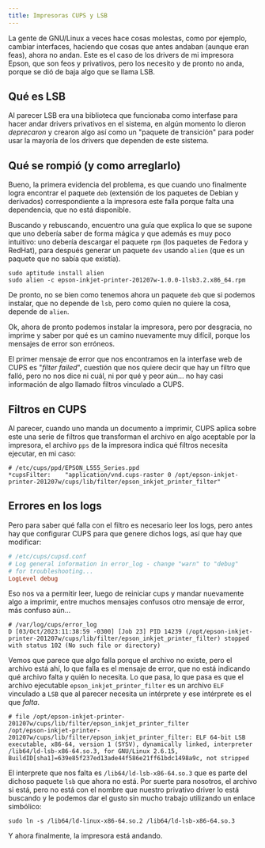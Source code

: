 ```yaml
---
title: Impresoras CUPS y LSB
---
```


La gente de GNU/Linux a veces hace cosas molestas, como por ejemplo, cambiar
interfaces, haciendo que cosas que antes andaban (aunque eran feas), ahora no
andan. Este es el caso de los drivers de mi impresora Epson, que son feos y
privativos, pero los necesito y de pronto no anda, porque se dió de baja algo
que se llama LSB.

## Qué es LSB

Al parecer LSB era una biblioteca que funcionaba como interfase para hacer
andar drivers privativos en el sistema, en algún momento lo dieron _deprecaron_
y crearon algo así como un "paquete de transición" para poder usar la mayoría
de los drivers que dependen de este sistema.

## Qué se rompió (y como arreglarlo)

Bueno, la primera evidencia del problema, es que cuando uno finalmente logra
encontrar el paquete `deb` (extensión de los paquetes de Debian y derivados)
correspondiente a la impresora este falla porque falta una dependencia, que no
está disponible.

Buscando y rebuscando, encuentro una guía que explica lo que se supone que uno
debería saber de forma mágica y que además es muy poco intuitivo: uno debería
descargar el paquete `rpm` (los paquetes de Fedora y RedHat), para después
generar un paquete `dev` usando `alien` (que es un paquete que no sabía que
existía).

    sudo aptitude install alien
    sudo alien -c epson-inkjet-printer-201207w-1.0.0-1lsb3.2.x86_64.rpm

De pronto, no se bien como tenemos ahora un paquete `deb` que si podemos
instalar, que no depende de `lsb`, pero como quien no quiere la cosa, depende
de `alien`.

Ok, ahora de pronto podemos instalar la impresora, pero por desgracia, no
imprime y saber por qué es un camino nuevamente muy difícil, porque los
mensajes de error son erróneos.

El primer mensaje de error que nos encontramos en la interfase web de CUPS es
"_filter failed_", cuestión que nos quiere decir que hay un filtro que falló,
pero no nos dice ni cuál, ni por qué y peor aún... no hay casi información de
algo llamado filtros vinculado a CUPS.

## Filtros en CUPS

Al parecer, cuando uno manda un documento a imprimir, CUPS aplica sobre este
una serie de filtros que transforman el archivo en algo aceptable por la
impresora, el archivo `pps` de la impresora indica qué filtros necesita
ejecutar, en mi caso:

``` ppd
# /etc/cups/ppd/EPSON_L555_Series.ppd
*cupsFilter:    "application/vnd.cups-raster 0 /opt/epson-inkjet-printer-201207w/cups/lib/filter/epson_inkjet_printer_filter"
```

## Errores en los logs

Pero para saber qué falla con el filtro es necesario leer los logs, pero antes
hay que configurar CUPS para que genere dichos logs, así que hay que modificar:

``` conf
# /etc/cups/cupsd.conf
# Log general information in error_log - change "warn" to "debug"
# for troubleshooting...
LogLevel debug   
```

Eso nos va a permitir leer, luego de reiniciar cups y mandar nuevamente algo a
imprimir, entre muchos mensajes confusos otro mensaje de error, más confuso
aún... 

``` log
# /var/log/cups/error_log
D [03/Oct/2023:11:38:59 -0300] [Job 23] PID 14239 (/opt/epson-inkjet-printer-201207w/cups/lib/filter/epson_inkjet_printer_filter) stopped with status 102 (No such file or directory)
```

Vemos que parece que algo falla porque el archivo no existe, pero el archivo
está ahí, lo que falla es el mensaje de error, que no está indicando qué
archivo falta y quién lo necesita. Lo que pasa, lo que pasa es que el archivo
ejecutable `epson_inkjet_printer_filter` es un archivo `ELF` vinculado a `LSB`
que al parecer necesita un intérprete y ese intérprete es el que _falta_.

    # file /opt/epson-inkjet-printer-201207w/cups/lib/filter/epson_inkjet_printer_filter
    /opt/epson-inkjet-printer-201207w/cups/lib/filter/epson_inkjet_printer_filter: ELF 64-bit LSB executable, x86-64, version 1 (SYSV), dynamically linked, interpreter /lib64/ld-lsb-x86-64.so.3, for GNU/Linux 2.6.15, BuildID[sha1]=639e85f237ed13ade44f586e21ff61bdc1498a9c, not stripped

El interprete que nos falta es `/lib64/ld-lsb-x86-64.so.3` que es parte del dichoso paquete `lsb` que ahora no está. Por suerte para nosotros, el archivo si está, pero no está con el nombre que nuestro privativo driver lo está buscando y le podemos dar el gusto sin mucho trabajo utilizando un enlace simbólico:

    sudo ln -s /lib64/ld-linux-x86-64.so.2 /lib64/ld-lsb-x86-64.so.3

Y ahora finalmente, la impresora está andando.
